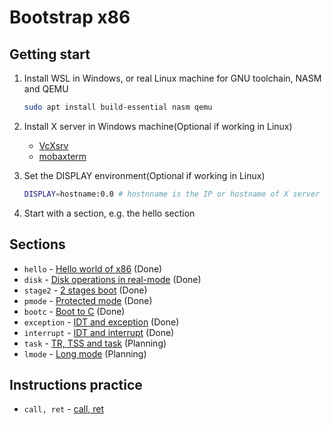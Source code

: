 # Bootstrap x86



## Getting start

1. Install WSL in Windows, or real Linux machine for GNU toolchain, NASM and QEMU
    ```bash
    sudo apt install build-essential nasm qemu
    ```
2. Install X server in Windows machine(Optional if working in Linux)
    - [VcXsrv](https://sourceforge.net/projects/vcxsrv/)
    - [mobaxterm](https://mobaxterm.mobatek.net/)

3. Set the DISPLAY environment(Optional if working in Linux)
    ```bash
    DISPLAY=hostname:0.0 # hostnname is the IP or hostname of X server
    ```
4. Start with a section, e.g. the hello section

## Sections 

- `hello` - [Hello world of x86](hello/hello.md) (Done)
- `disk` - [Disk operations in real-mode](disk/disk.md) (Done)
- `stage2` - [2 stages boot](stage2/stage2.md) (Done)
- `pmode` - [Protected mode](pmode/pmode.md) (Done)
- `bootc` - [Boot to C](bootc/bootc.md) (Done)
- `exception` - [IDT and exception](exception/exception.md) (Done)
- `interrupt` - [IDT and interrupt](interrupt/interrupt.md) (Done)
- `task` - [TR, TSS and task](#) (Planning)
- `lmode` - [Long mode](#) (Planning)


## Instructions practice

- `call, ret` - [call, ret](instructions/call-ret.md)


